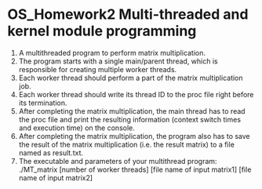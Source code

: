 # OS_Homework2 Multi-threaded and kernel module programming

1. A multithreaded program to perform matrix multiplication.
2. The program starts with a single main/parent thread, which is responsible for creating multiple worker threads.
3. Each worker thread should perform a part of the matrix multiplication job.
4. Each worker thread should write its thread ID to the proc file right before its termination.
5. After completing the matrix multiplication, the main thread has to read the proc file and print the resulting information (context switch times and execution time) on the console.
6. After completing the matrix multiplication, the program also has to save the result of the matrix multiplication (i.e. the result matrix) to a file named as result.txt.
7. The executable and parameters of your multithread program: ./MT_matrix [number of worker threads] [file name of input matrix1] [file name of input matrix2]
